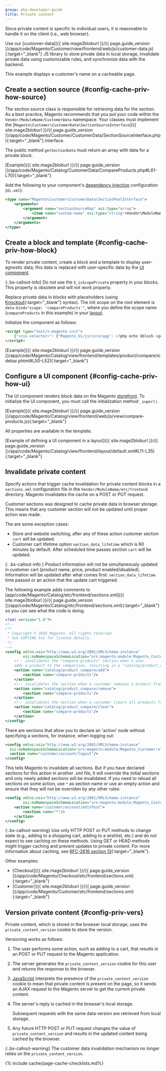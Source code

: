 ```yaml
---
group: php-developer-guide
title: Private content
---
```


Since private content is specific to individual users, it is reasonable to handle it on the client (i.e., web browser).

Use our [customer-data]({{ site.mage2bloburl }}/{{ page.guide_version }}/app/code/Magento/Customer/view/frontend/web/js/customer-data.js){:target="_blank"} JS library to store private data in local storage, invalidate private data using customizable rules, and synchronize data with the backend.

This example displays a customer's name on a cacheable page.

## Create a section source {#config-cache-priv-how-source}

The section source class is responsible for retrieving data for the section. As a best practice, Magento recommends that you put your code within the `Vendor/ModuleName/CustomerData` namespace. Your classes must implement the [`Magento\Customer\CustomerData\SectionSourceInterface`]({{ site.mage2bloburl }}/{{ page.guide_version }}/app/code/Magento/Customer/CustomerData/SectionSourceInterface.php){:target="_blank"} interface.

The public method `getSectionData` must return an array with data for a private block.

[Example]({{ site.mage2bloburl }}/{{ page.guide_version }}/app/code/Magento/Catalog/CustomerData/CompareProducts.php#L61-L70){:target="_blank"}

Add the following to your component's [dependency injection](https://glossary.magento.com/dependency-injection) configuration (`di.xml`):

```xml
<type name="Magento\Customer\CustomerData\SectionPoolInterface">
    <arguments>
        <argument name="sectionSourceMap" xsi:type="array">
            <item name="custom-name" xsi:type="string">Vendor\ModuleName\CustomerData\ClassName</item>
        </argument>
    </arguments>
</type>
```

## Create a block and template {#config-cache-priv-how-block}

To render private content, create a block and a template to display user-agnostic data; this data is replaced with user-specific data by the [UI component](https://glossary.magento.com/ui-component).

{:.bs-callout-info}
Do not use the `$_isScopePrivate` property in your blocks. This property is obsolete and will not work properly.

Replace private data in blocks with placeholders (using [Knockout](http://knockoutjs.com/documentation/introduction.html){:target="_blank"} syntax). The init scope on the root element is `data-bind="scope: 'compareProducts'"`, where you define the scope name (`compareProducts` in this example) in your [layout](https://glossary.magento.com/layout).

Initialize the component as follows:

```html
<script type="text/x-magento-init">
    {"<css-selector>": {"Magento_Ui/js/core/app": <?php echo $block->getJsLayout();?>}}
</script>
```

[Example]({{ site.mage2bloburl }}/{{ page.guide_version }}/app/code/Magento/Catalog/view/frontend/templates/product/compare/sidebar.phtml#L50-L52){:target="_blank"}

## Configure a UI component {#config-cache-priv-how-ui}

The UI component renders block data on the Magento [storefront](https://glossary.magento.com/storefront). To initialize the UI component, you must call the initialization method `_super()`.

[Example]({{ site.mage2bloburl }}/{{ page.guide_version }}/app/code/Magento/Catalog/view/frontend/web/js/view/compare-products.js){:target="_blank"}

All properties are available in the template.

[Example of defining a UI component in a layout]({{ site.mage2bloburl }}/{{ page.guide_version }}/app/code/Magento/Catalog/view/frontend/layout/default.xml#L11-L35){:target="_blank"}

## Invalidate private content

Specify actions that trigger cache invalidation for private content blocks in a `sections.xml` configuration file in the `Vendor/ModuleName/etc/frontend` directory. Magento invalidates the cache on a POST or PUT request.

Customer sections was designed to cache private data in browser storage. This means that any customer section will not be updated until proper action was made.

The are some exception cases:

-  Store and website switching, after any of these action customer section `cart` will be updated.
-  Customer cart lifetime option `section_data_lifetime` which is 60 minutes by default. After scheduled time passes section `cart` will be updated.

{: .bs-callout-info }
Product information will not be simultaneously updated in customer cart (product name, price, product enabled/disabled). Information will be updated after what comes first: `section_data_lifetime` time passed or an action that the update cart triggered.

The following example adds comments to [app/code/Magento/Catalog/etc/frontend/sections.xml]({{ site.mage2bloburl }}/{{ page.guide_version }}/app/code/Magento/Catalog/etc/frontend/sections.xml){:target="_blank"} so you can see what the code is doing.

```xml
<?xml version="1.0"?>
<!--
/**
 * Copyright © 2016 Magento. All rights reserved.
 * See COPYING.txt for license details.
 */
-->
<config xmlns:xsi="http://www.w3.org/2001/XMLSchema-instance"
        xsi:noNamespaceSchemaLocation="urn:magento:module:Magento_Customer:etc/sections.xsd">
    <!-- invalidates the "compare-products" section when a user
    adds a product to the comparison, resulting in a "catalog/product_compare/add" POST request -->
    <action name="catalog/product_compare/add">
        <section name="compare-products"/>
    </action>
    <!-- invalidates the section when a customer removes a product from the comparison -->
    <action name="catalog/product_compare/remove">
        <section name="compare-products"/>
    </action>
    <!-- invalidates the section when a customer clears all products from the comparison -->
    <action name="catalog/product_compare/clear">
        <section name="compare-products"/>
    </action>
</config>
```

There are sections that allow you to declare an 'action' node without specifying a sections, for instance, when logging out:

```xml
<config xmlns:xsi="http://www.w3.org/2001/XMLSchema-instance"
  xsi:noNamespaceSchemaLocation="urn:magento:module:Magento_Customer:etc/sections.xsd">
  <action name="customer/account/logout"/>
</config>
```

This tells Magento to invalidate all sections. But if you have declared sections for this action in another .xml file, it will override the initial sections and only newly added sections will be invalidated. If you need to reload all sections on some action, use `*` as section name or use an empty action and ensure that they will not be overriden by any other rules:

```xml
<config xmlns:xsi="http://www.w3.org/2001/XMLSchema-instance"
        xsi:noNamespaceSchemaLocation="urn:magento:module:Magento_Customer:etc/sections.xsd">
    <action name="customer/account/editPost">
        <section name="*"/>
    </action>
</config>
```

{:.bs-callout-warning}
Use only HTTP POST or PUT methods to change state (e.g., adding to a shopping cart, adding to a wishlist, etc.) and do not expect to see caching on these methods. Using GET or HEAD methods might trigger caching and prevent updates to private content. For more information about caching, see [RFC-2616 section 13](https://www.w3.org/Protocols/rfc2616/rfc2616-sec13.html){:target="_blank"}.

Other examples:

-  [Checkout]({{ site.mage2bloburl }}/{{ page.guide_version }}/app/code/Magento/Checkout/etc/frontend/sections.xml){:target="_blank"}
-  [Customer]({{ site.mage2bloburl }}/{{ page.guide_version }}/app/code/Magento/Customer/etc/frontend/sections.xml){:target="_blank"}

## Version private content {#config-priv-vers}

Private content, which is stored in the browser local storage, uses the `private_content_version` cookie to store the version.

Versioning works as follows:

1. The user performs some action, such as adding to a cart, that results in an POST or PUT request to the Magento application.
1. The server generates the `private_content_version` cookie for this user and returns the response to the browser.
1. [JavaScript](https://glossary.magento.com/javascript) interprets the presence of the `private_content_version` cookie to mean that private content is present on the page, so it sends an AJAX request to the Magento server to get the current private content.
1. The server's reply is cached in the browser's local storage.

   Subsequent requests with the same data version are retrieved from local storage.

1. Any future HTTP POST or PUT request changes the value of `private_content_version` and results in the updated content being cached by the browser.

{:.bs-callout-warning}
The customer data invalidation mechanism no longer relies on the `private_content_version`.

{% include cache/page-cache-checklists.md%}
